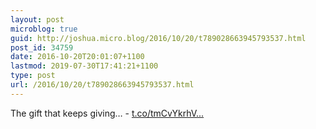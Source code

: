 ```yaml
---
layout: post
microblog: true
guid: http://joshua.micro.blog/2016/10/20/t789028663945793537.html
post_id: 34759
date: 2016-10-20T20:01:07+1100
lastmod: 2019-07-30T17:41:21+1100
type: post
url: /2016/10/20/t789028663945793537.html
---
```

The gift that keeps giving… - [t.co/tmCvYkrhV...](https://t.co/tmCvYkrhVH)
